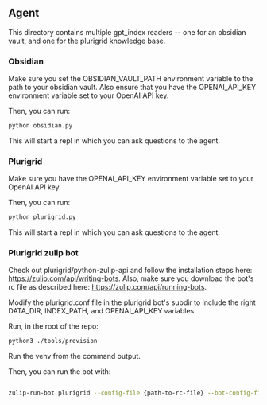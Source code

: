 ## Agent

This directory contains multiple gpt_index readers -- one for an obsidian vault, and one for the plurigrid knowledge base.

### Obsidian

Make sure you set the OBSIDIAN_VAULT_PATH environment variable to the path to your obsidian vault. Also
ensure that you have the OPENAI_API_KEY environment variable set to your OpenAI API key.

Then, you can run:

```bash
python obsidian.py
```

This will start a repl in which you can ask questions to the agent.

### Plurigrid

Make sure you have the OPENAI_API_KEY environment variable set to your OpenAI API key.

Then, you can run:

```bash
python plurigrid.py
```

This will start a repl in which you can ask questions to the agent.

### Plurigrid zulip bot

Check out plurigrid/python-zulip-api and follow the installation steps here: <https://zulip.com/api/writing-bots>. Also, make sure you
download the bot's rc file as described here: <https://zulip.com/api/running-bots>.

Modify the plurigrid.conf file in the plurigrid bot's subdir to include the right DATA_DIR, INDEX_PATH, and OPENAI_API_KEY variables.

Run, in the root of the repo:

```bash
python3 ./tools/provision
```

Run the venv from the command output.

Then, you can run the bot with:

```bash

zulip-run-bot plurigrid --config-file {path-to-rc-file} --bot-config-file {path-to-plurigrid.conf}
```
